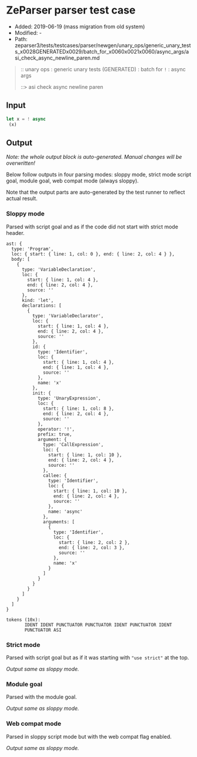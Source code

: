 # ZeParser parser test case

- Added: 2019-06-19 (mass migration from old system)
- Modified: -
- Path: zeparser3/tests/testcases/parser/newgen/unary_ops/generic_unary_tests_x0028GENERATEDx0029/batch_for_x0060x0021x0060/async_args/asi_check_async_newline_paren.md

> :: unary ops : generic unary tests (GENERATED) : batch for `!` : async args
>
> ::> asi check async newline paren

## Input

`````js
let x = ! async 
 (x)
`````

## Output

_Note: the whole output block is auto-generated. Manual changes will be overwritten!_

Below follow outputs in four parsing modes: sloppy mode, strict mode script goal, module goal, web compat mode (always sloppy).

Note that the output parts are auto-generated by the test runner to reflect actual result.

### Sloppy mode

Parsed with script goal and as if the code did not start with strict mode header.

`````
ast: {
  type: 'Program',
  loc: { start: { line: 1, col: 0 }, end: { line: 2, col: 4 } },
  body: [
    {
      type: 'VariableDeclaration',
      loc: {
        start: { line: 1, col: 4 },
        end: { line: 2, col: 4 },
        source: ''
      },
      kind: 'let',
      declarations: [
        {
          type: 'VariableDeclarator',
          loc: {
            start: { line: 1, col: 4 },
            end: { line: 2, col: 4 },
            source: ''
          },
          id: {
            type: 'Identifier',
            loc: {
              start: { line: 1, col: 4 },
              end: { line: 1, col: 4 },
              source: ''
            },
            name: 'x'
          },
          init: {
            type: 'UnaryExpression',
            loc: {
              start: { line: 1, col: 8 },
              end: { line: 2, col: 4 },
              source: ''
            },
            operator: '!',
            prefix: true,
            argument: {
              type: 'CallExpression',
              loc: {
                start: { line: 1, col: 10 },
                end: { line: 2, col: 4 },
                source: ''
              },
              callee: {
                type: 'Identifier',
                loc: {
                  start: { line: 1, col: 10 },
                  end: { line: 2, col: 4 },
                  source: ''
                },
                name: 'async'
              },
              arguments: [
                {
                  type: 'Identifier',
                  loc: {
                    start: { line: 2, col: 2 },
                    end: { line: 2, col: 3 },
                    source: ''
                  },
                  name: 'x'
                }
              ]
            }
          }
        }
      ]
    }
  ]
}

tokens (10x):
       IDENT IDENT PUNCTUATOR PUNCTUATOR IDENT PUNCTUATOR IDENT
       PUNCTUATOR ASI
`````

### Strict mode

Parsed with script goal but as if it was starting with `"use strict"` at the top.

_Output same as sloppy mode._

### Module goal

Parsed with the module goal.

_Output same as sloppy mode._

### Web compat mode

Parsed in sloppy script mode but with the web compat flag enabled.

_Output same as sloppy mode._
